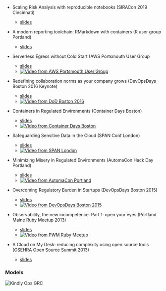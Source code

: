 - Scaling Risk Analysis with reproducible notebooks (SIRACon 2019 Cincinnati)
  - [slides](/notebooks/presentation.html)

- A modern reporting toolchain: RMarkdown with containers (R user group Portland)
  - [slides](/reporter/presentation.html)

- Serverless Egress without Cold Start (AWS Portsmouth User Group
  - [slides](/egress/presentation.html)
  - [![Video from AWS Portsmouth User Group](http://img.youtube.com/vi/KbCeAv0beAU/0.jpg)](https://www.youtube.com/watch?v=KbCeAv0beAU "Serverless Egress talk")
- Redefining collaboration norms as your company grows (DevOpsDays Boston 2016 Keynote)   
  - [slides](https://speakerdeck.com/statik/redefining-collaboration-norms-as-your-company-grows)
  - [![Video from DoD Boston 2016](http://img.youtube.com/vi/sHig98EuWsc/0.jpg)](https://www.youtube.com/watch?v=sHig98EuWsc "Collaboration Norms talk")
- Containers in Regulated Environments (Container Days Boston)
  - [slides](https://speakerdeck.com/statik/complianceops-containers-in-regulated-environments)
  - [![Video from Container Days Boston](http://img.youtube.com/vi/Qt3FccieGo8/0.jpg)](https://www.youtube.com/watch?v=Qt3FccieGo8 "Containers in regulated environments talk")
- Safeguarding Sensitive Data in the Cloud (SPAN Conf London)
  - [slides](https://speakerdeck.com/statik/safeguarding-sensitive-data-in-the-cloud-spanconf-london-2014)
  - [![Video from SPAN London](http://img.youtube.com/vi/FscnH-6FwtM/0.jpg)](https://www.youtube.com/watch?v=FscnH-6FwtM "Sensitive data in the Cloud talk")
- Minimizing Misery in Regulated Environments (AutomaCon Hack Day Portland)
  - [slides](https://speakerdeck.com/statik/a-culture-of-safety)
  - [![Video from AutomaCon Portland](http://img.youtube.com/vi/OMy4Pe3Zo4Q/0.jpg)](https://www.youtube.com/watch?v=OMy4Pe3Zo4Q "Minimizing Misery in regulated environments talk")
- Overcoming Regulatory Burden in Startups (DevOpsDays Boston 2015)
  - [slides](https://speakerdeck.com/statik/overcoming-regulatory-burden-in-startups-devopsdays-boston-2015)
  - [![Video from DevOpsDays Boston 2015](http://img.youtube.com/vi/4UwC74k12YA/0.jpg)](https://www.youtube.com/watch?v=4UwC74k12YA?t=11114 "Overcoming Regulatory Burden in Startups talk")
- Observability, the new incompetence. Part 1: open your eyes (Portland Maine Ruby Meetup 2013)
  - [slides](https://speakerdeck.com/statik/observability-the-new-incompetence)
  - [![Video from PWM Ruby Meetup](http://img.youtube.com/vi/jOg_-i6-uJ8/0.jpg)](https://www.youtube.com/watch?v=jOg_-i6-uJ8 "Observability, the new incompetence talk")
- A Cloud on My Desk: reducing complexity using open source tools (OSEHRA Open Source Summit 2013)
  - [slides](https://speakerdeck.com/statik/a-cloud-on-my-desk)


### Models


![Kindly Ops GRC](https://www.kindlyops.com/img/kindlyops-grc-infographic.png)



